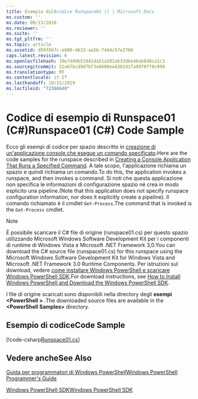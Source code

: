 ```yaml
---
title: Esempio diC#codice Runspace01 () | Microsoft Docs
ms.custom: ''
ms.date: 09/13/2016
ms.reviewer: ''
ms.suite: ''
ms.tgt_pltfrm: ''
ms.topic: article
ms.assetid: d59f8b7c-e800-4633-aa5b-74d4c57e2706
caps.latest.revision: 6
ms.openlocfilehash: 39e7d49b51942da51a581ab33dbe46ab848ca1c3
ms.sourcegitcommit: 52a67bcd9d7bf3e8600ea4302d1fa8970ff9c998
ms.translationtype: MT
ms.contentlocale: it-IT
ms.lasthandoff: 10/15/2019
ms.locfileid: "72366640"
---
```

# <a name="runspace01-c-code-sample"></a><span data-ttu-id="81958-102">Codice di esempio di Runspace01 (C#)</span><span class="sxs-lookup"><span data-stu-id="81958-102">Runspace01 (C#) Code Sample</span></span>

<span data-ttu-id="81958-103">Ecco gli esempi di codice per spazio descritto in [creazione di un'applicazione console che esegue un comando specificato](/dotnet/csharp/programming-guide/inside-a-program/hello-world-your-first-program).</span><span class="sxs-lookup"><span data-stu-id="81958-103">Here are the code samples for the runspace described in [Creating a Console Application That Runs a Specified Command](/dotnet/csharp/programming-guide/inside-a-program/hello-world-your-first-program).</span></span> <span data-ttu-id="81958-104">A tale scopo, l'applicazione richiama un spazio e quindi richiama un comando.</span><span class="sxs-lookup"><span data-stu-id="81958-104">To do this, the application invokes a runspace, and then invokes a command.</span></span> <span data-ttu-id="81958-105">Si noti che questa applicazione non specifica le informazioni di configurazione spazio né crea in modo esplicito una pipeline.</span><span class="sxs-lookup"><span data-stu-id="81958-105">(Note that this application does not specify runspace configuration information, nor does it explicitly create a pipeline).</span></span> <span data-ttu-id="81958-106">Il comando richiamato è il cmdlet `Get-Process`.</span><span class="sxs-lookup"><span data-stu-id="81958-106">The command that is invoked is the `Get-Process` cmdlet.</span></span>

> [!NOTE]
> <span data-ttu-id="81958-107">È possibile scaricare il C# file di origine (runspace01.cs) per questo spazio utilizzando Microsoft Windows Software Development Kit per i componenti di runtime di Windows Vista e Microsoft .NET Framework 3,0.</span><span class="sxs-lookup"><span data-stu-id="81958-107">You can download the C# source file (runspace01.cs) for this runspace using the Microsoft Windows Software Development Kit for Windows Vista and Microsoft .NET Framework 3.0 Runtime Components.</span></span> <span data-ttu-id="81958-108">Per istruzioni sul download, vedere [come installare Windows PowerShell e scaricare Windows PowerShell SDK](/powershell/developer/installing-the-windows-powershell-sdk).</span><span class="sxs-lookup"><span data-stu-id="81958-108">For download instructions, see [How to Install Windows PowerShell and Download the Windows PowerShell SDK](/powershell/developer/installing-the-windows-powershell-sdk).</span></span>
>
> <span data-ttu-id="81958-109">I file di origine scaricati sono disponibili nella directory degli **esempi \<PowerShell >** .</span><span class="sxs-lookup"><span data-stu-id="81958-109">The downloaded source files are available in the **\<PowerShell Samples>** directory.</span></span>

## <a name="code-sample"></a><span data-ttu-id="81958-110">Esempio di codice</span><span class="sxs-lookup"><span data-stu-id="81958-110">Code Sample</span></span>

[!code-csharp[Runspace01.cs](../../../../powershell-sdk-samples/SDK-2.0/csharp/Runspace01/Runspace01.cs#L11-L62 "Runspace01.cs")]

## <a name="see-also"></a><span data-ttu-id="81958-111">Vedere anche</span><span class="sxs-lookup"><span data-stu-id="81958-111">See Also</span></span>

[<span data-ttu-id="81958-112">Guida per programmatori di Windows PowerShell</span><span class="sxs-lookup"><span data-stu-id="81958-112">Windows PowerShell Programmer's Guide</span></span>](./windows-powershell-programmer-s-guide.md)

[<span data-ttu-id="81958-113">Windows PowerShell SDK</span><span class="sxs-lookup"><span data-stu-id="81958-113">Windows PowerShell SDK</span></span>](../windows-powershell-reference.md)
